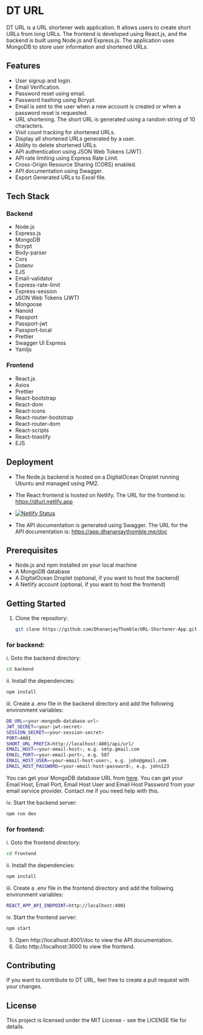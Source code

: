 # DT URL

DT URL is a URL shortener web application. It allows users to create short URLs from long URLs. The frontend is
developed using React.js, and the backend is built using Node.js and Express.js. The application uses MongoDB to store
user information and shortened URLs.

## Features

- User signup and login.
- Email Verification.
- Password reset using email.
- Password hashing using Bcrypt.
- Email is sent to the user when a new account is created or when a password reset is requested.
- URL shortening. The short URL is generated using a random string of 10 characters.
- Visit count tracking for shortened URLs.
- Display all shortened URLs generated by a user.
- Ability to delete shortened URLs.
- API authentication using JSON Web Tokens (JWT).
- API rate limiting using Express Rate Limit.
- Cross-Origin Resource Sharing (CORS) enabled.
- API documentation using Swagger.
- Export Generated URLs to Excel file.


## Tech Stack

### Backend

- Node.js
- Express.js
- MongoDB
- Bcrypt
- Body-parser
- Cors
- Dotenv
- EJS
- Email-validator
- Express-rate-limit
- Express-session
- JSON Web Tokens (JWT)
- Mongoose
- Nanoid
- Passport
- Passport-jwt
- Passport-local
- Prettier
- Swagger UI Express
- Yamljs

### Frontend

- React.js
- Axios
- Prettier
- React-bootstrap
- React-dom
- React-icons
- React-router-bootstrap
- React-router-dom
- React-scripts
- React-toastify
- EJS

## Deployment

- The Node.js backend is hosted on a DigitalOcean Droplet running Ubuntu and managed using PM2.

- The React frontend is hosted on Netlify. The URL for the frontend is: https://dturl.netlify.app
    
- [![Netlify Status](https://api.netlify.com/api/v1/badges/80999b21-48a6-4c22-8c83-6a0e55f79f5d/deploy-status)](https://app.netlify.com/sites/dturl/deploys)
- The API documentation is generated using Swagger. The URL for the API documentation
  is: https://app.dhananjaythomble.me/doc

## Prerequisites

- Node.js and npm installed on your local machine
- A MongoDB database
- A DigitalOcean Droplet (optional, if you want to host the backend)
- A Netlify account (optional, if you want to host the frontend)

## Getting Started

1. Clone the repository:
    ```bash
    git clone https://github.com/DhananjayThomble/URL-Shortener-App.git
    ```
### for backend:

i. Goto the backend directory:
```bash
cd backend
```

ii. Install the dependencies:
```bash
npm install
```

iii. Create a .env file in the backend directory and add the following environment variables:
```bash
DB_URL=<your-mongodb-database-url>
JWT_SECRET=<your-jwt-secret>
SESSION_SECRET=<your-session-secret>
PORT=4001
SHORT_URL_PREFIX=http://localhost:4001/api/url/ 
EMAIL_HOST=<your-email-host>, e.g. smtp.gmail.com
EMAIL_PORT=<your-email-port>, e.g. 587
EMAIL_HOST_USER=<your-email-host-user>, e.g. john@gmail.com
EMAIL_HOST_PASSWORD=<your-email-host-password>, e.g. john123
```

You can get your MongoDB database URL from [here](https://www.mongodb.com/cloud/atlas).
You can get your Email Host, Email Port, Email Host User and Email Host Password from your email service provider. Contact me if you need help with this.

iv. Start the backend server:
```bash
npm run dev
```

### for frontend:

i. Goto the frontend directory:
```bash
cd frontend
```

ii. Install the dependencies:
```bash
npm install
```

iii. Create a .env file in the frontend directory and add the following environment variables:
```bash
REACT_APP_API_ENDPOINT=http://localhost:4001
```

iv. Start the frontend server:
```bash
npm start
```

5. Open http://localhost:4001/doc to view the API documentation.
6. Goto http://localhost:3000 to view the frontend.

## Contributing

If you want to contribute to DT URL, feel free to create a pull request with your changes.

## License

This project is licensed under the MIT License - see the LICENSE file for details.

